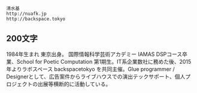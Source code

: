 	清水基
	http://nuafk.jp
	http://backspace.tokyo

## 200文字

1984年生まれ 東京出身。
国際情報科学芸術アカデミー IAMAS DSPコース卒業、School for Poetic Computation 第1期生。IT系企業数社に務めた後、2015年よりラボスペース backspacetokyo を共同主催。Glue programmer / Designerとして、広告案件からライブハウスでの演出テックサポート、個人プロジェクトの出展等横断的に活動している。

